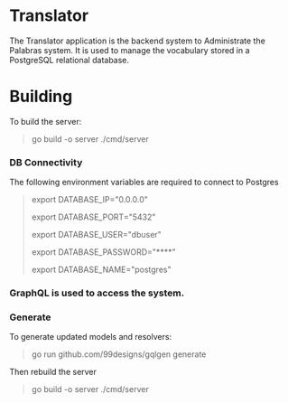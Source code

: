 # Translator

The Translator application is the backend system to Administrate the 
Palabras system. It is used to manage the vocabulary stored in a 
PostgreSQL relational database. 

# Building
To build the server:
> go build -o server ./cmd/server

### DB Connectivity
The following environment variables are required to connect to Postgres
>export DATABASE_IP="0.0.0.0"
>
>export DATABASE_PORT="5432"
> 
>export DATABASE_USER="dbuser"
> 
>export DATABASE_PASSWORD="****"
> 
>export DATABASE_NAME="postgres"

### GraphQL is used to access the system.


### Generate 
To generate updated models and resolvers:
> go run github.com/99designs/gqlgen generate

Then rebuild the server
> go build -o server ./cmd/server

